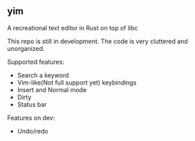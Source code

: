 ## yim
A recreational text editor in Rust on top of libc 

This repo is still in development. The code is very cluttered and unorganized.

Supported features:
- Search a keyword
- Vim-like(Not full support yet) keybindings
- Insert and Normal mode 
- Dirty 
- Status bar

Features on dev:
- Undo/redo
